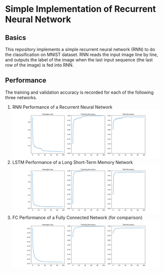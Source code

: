 # Simple Implementation of Recurrent Neural Network
## Basics
This repository implements a simple recurrent neural network (RNN) to do the classification on MNIST dataset. RNN reads the input image line by line, and outputs the label of the image when the last input sequence (the last row of the image) is fed into RNN.
## Performance
The training and validation accuracy is recorded for each of the following three networks. 
1. RNN
Performance of a Recurrent Neural Network
![RNN Performance](/stand%20alone%20implementation/RNN/Figures/rnn.png "RNN")
2. LSTM
Performance of a Long Short-Term Memory Network
![LSTM Performance](/stand%20alone%20implementation/RNN/Figures/lstm.png "LSTM")
3. FC
Performance of a Fully Connected Network (for comparison)
![FC Performance](/stand%20alone%20implementation/RNN/Figures/fc.png "FC")

